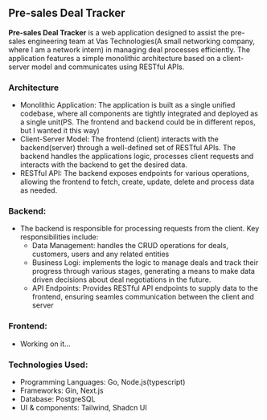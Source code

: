 ## Pre-sales Deal Tracker
**Pre-sales Deal Tracker** is a web application designed to assist the pre-sales engineering team at Vas Technologies(A small networking company, where I am a network intern) in managing deal processes efficiently. The application features a simple monolithic architecture based on a client-server model and communicates using RESTful APIs.
### Architecture
- Monolithic Application: The application is built as a single unified codebase, where all components are tightly integrated and deployed as a single unit(PS. The frontend and backend could be in different repos, but I wanted it this way)
- Client-Server Model: The frontend (client) interacts with the backend(server) through a well-defined set of RESTful APIs. The backend handles the applications logic, processes client requests and interacts with the backend to get the desired data.
- RESTful API: The backend exposes endpoints for various operations, allowing the frontend to fetch, create, update, delete and process data as needed.
### Backend:
- The backend is responsible for processing requests from the client. Key responsibilities include:
    - Data Management: handles the CRUD operations for deals, customers, users and any related entities
    - Business Logi: implements the logic to manage deals and track their progress through various stages, generating a means to make data driven decisions about deal negotiations in the future.
    - API Endpoints: Provides RESTful API endpoints to supply data to the frontend, ensuring seamles communication between the client and server
### Frontend:
- Working on it...
### Technologies Used:
- Programming Languages: Go, Node.js(typescript)
- Frameworks: Gin, Next.js
- Database: PostgreSQL
- UI & components: Tailwind, Shadcn UI